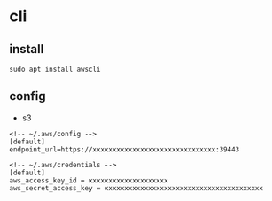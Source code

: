 # cli


## install
```shell
sudo apt install awscli
```

## config

- s3
```shell
<!-- ~/.aws/config -->
[default]
endpoint_url=https://xxxxxxxxxxxxxxxxxxxxxxxxxxxxxxx:39443

<!-- ~/.aws/credentials -->
[default]
aws_access_key_id = xxxxxxxxxxxxxxxxxxxx
aws_secret_access_key = xxxxxxxxxxxxxxxxxxxxxxxxxxxxxxxxxxxxxxxx
```
